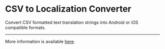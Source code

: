 # CSV to Localization Converter

Convert CSV formatted text translation strings into Android or iOS compatible formats.

---

More information is available [here](https://csv2i18n.kobalt.dev).